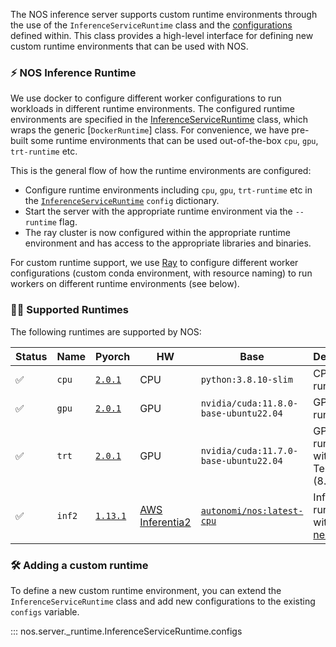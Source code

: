 The NOS inference server supports custom runtime environments through the use of the `InferenceServiceRuntime` class and the [configurations](../api/server.html#InferenceServiceRuntime.configs) defined within. This class provides a high-level interface for defining new custom runtime environments that can be used with NOS.

### ⚡️ NOS Inference Runtime

We use docker to configure different worker configurations to run workloads in different runtime environments. The configured runtime environments are specified in the [InferenceServiceRuntime](/docs/api/server#inferenceserviceruntime) class, which wraps the generic [`DockerRuntime`] class. For convenience, we have pre-built some runtime environments that can be used out-of-the-box `cpu`, `gpu`, `trt-runtime` etc.

This is the general flow of how the runtime environments are configured:
- Configure runtime environments including `cpu`, `gpu`, `trt-runtime` etc in the [`InferenceServiceRuntime`](/docs/api/server#inferenceserviceruntime) `config` dictionary.
- Start the server with the appropriate runtime environment via the `--runtime` flag.
- The ray cluster is now configured within the appropriate runtime environment and has access to the appropriate libraries and binaries.

For custom runtime support, we use [Ray](https://ray.io) to configure different worker configurations (custom conda environment, with resource naming) to run workers on different runtime environments (see below).

### 🏃‍♂️ Supported Runtimes

The following runtimes are supported by NOS:

| Status | Name | Pyorch | HW | Base | Description |
| - | --- | --- | --- | --- | --- |
| ✅ | `cpu` | [`2.0.1`](https://pypi.org/project/torch/2.0.1/) | CPU | `python:3.8.10-slim` | CPU-only runtime. |
| ✅ | `gpu` | [`2.0.1`](https://pypi.org/project/torch/2.0.1/) | GPU | `nvidia/cuda:11.8.0-base-ubuntu22.04` | GPU runtime. |
| ✅ | `trt` | [`2.0.1`](https://pypi.org/project/torch/2.0.1/) | GPU | `nvidia/cuda:11.7.0-base-ubuntu22.04` | GPU runtime with TensorRT (8.4.2.4). |
| ✅ | `inf2` | [`1.13.1`](https://pypi.org/project/torch/1.13.1/) | [AWS Inferentia2](https://aws.amazon.com/ec2/instance-types/inf2/) | [`autonomi/nos:latest-cpu`](https://hub.docker.com/r/autonomi/nos/tags) | Inf2 runtime with [torch-neuronx](https://awsdocs-neuron.readthedocs-hosted.com/en/latest/frameworks/torch/torch-neuronx/setup/pytorch-install.html). |

### 🛠️ Adding a custom runtime

To define a new custom runtime environment, you can extend the `InferenceServiceRuntime` class and add new configurations to the existing `configs` variable.

::: nos.server._runtime.InferenceServiceRuntime.configs
